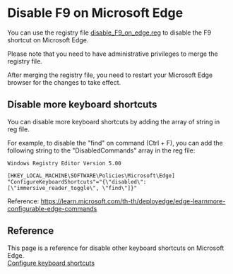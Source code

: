 # Disable F9 on Microsoft Edge

You can use the registry file [disable_F9_on_edge.reg](disable_F9_on_edge.reg) to disable the F9 shortcut on Microsoft Edge.

Please note that you need to have administrative privileges to merge the registry file.

After merging the registry file, you need to restart your Microsoft Edge browser for the changes to take effect.

## Disable more keyboard shortcuts

You can disable more keyboard shortcuts by adding the array of string in reg file.

For example, to disable the "find" on command (Ctrl + F), you can add the following string to the "DisabledCommands" array in the reg file:

```reg
Windows Registry Editor Version 5.00

[HKEY_LOCAL_MACHINE\SOFTWARE\Policies\Microsoft\Edge]
"ConfigureKeyboardShortcuts"="{\"disabled\":[\"immersive_reader_toggle\", \"find\"]}"
```

Reference: https://learn.microsoft.com/th-th/deployedge/edge-learnmore-configurable-edge-commands

## Reference

This page is a reference for disable other keyboard shortcuts on Microsoft Edge.  
[Configure keyboard shortcuts](https://learn.microsoft.com/en-us/deployedge/microsoft-edge-policies#configurekeyboardshortcuts)
